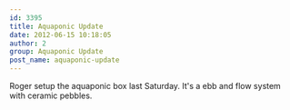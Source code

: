```yaml
---
id: 3395
title: Aquaponic Update
date: 2012-06-15 10:18:05
author: 2
group: Aquaponic Update
post_name: aquaponic-update
---
```


Roger setup the aquaponic box last Saturday. It's a ebb and flow system with ceramic pebbles.